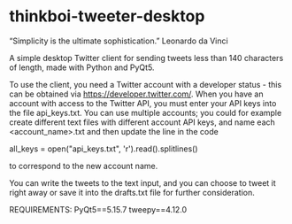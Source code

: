 # thinkboi-tweeter-desktop

“Simplicity is the ultimate sophistication.” Leonardo da Vinci

A simple desktop Twitter client for sending tweets less than 140 characters of length, made with Python and PyQt5.

To use the client, you need a Twitter account with a developer status - this can be obtained via https://developer.twitter.com/. 
When you have an account with access to the Twitter API, you must enter your API keys into the file api_keys.txt. You can use multiple accounts; you could for example create different text files with different account API keys, and name each <account_name>.txt and then update the line in the code 

all_keys = open("api_keys.txt", 'r').read().splitlines()

to correspond to the new account name. 

You can write the tweets to the text input, and you can choose to tweet it right away or save it into the drafts.txt file for further consideration. 

REQUIREMENTS:
PyQt5==5.15.7
tweepy==4.12.0
